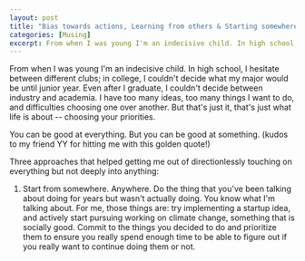 ```yaml
---
layout: post
title: "Bias towards actions, Learning from others & Starting somewhere"
categories: [Musing]
excerpt: From when I was young I'm an indecisive child. In high school, I hesitate between different clubs; in college, I couldn't decide what my major would be until junior year. Even after I graduate, I couldn't decide between industry and academia. 
---
```


From when I was young I'm an indecisive child. In high school, I hesitate between different clubs; in college, I couldn't decide what my major would be until junior year. Even after I graduate, I couldn't decide between industry and academia. I have too many ideas, too many things I want to do, and difficulties choosing one over another. But that's just it, that's just what life is about -- choosing your priorities. 

You can be good at everything. But you can be good at something. (kudos to my friend YY for hitting me with this golden quote!)

Three approaches that helped getting me out of directionlessly touching on everything but not deeply into anything:

1. Start from somewhere. Anywhere. Do the thing that you've been talking about doing for years but wasn't actually doing. You know what I'm talking about. For me, those things are: try implementing a startup idea, and actively start pursuing working on climate change, something that is socially good. Commit to the things you decided to do and prioritize them to ensure you really spend enough time to be able to figure out if you really want to continue doing them or not.